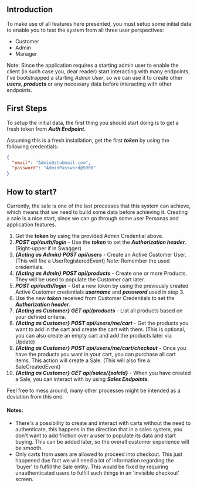 ## Introduction
 To make use of all features here presented, you must setup some initial data to enable you to test the system from all three user perspectives:
- Customer
- Admin
- Manager

Note: Since the application requires a starting admin user to enable the client (in such case you, dear reader) start interacting with many endpoints, I've bootstrapped a starting *Admin User*, so we can use it to create other ***users***, ***products*** or any necessary data before interacting with other endpoints.

## First Steps
To setup the initial data, the first thing you should start doing is to get a fresh token from ***Auth Endpoint***.

Assuming this is a fresh installation, get the first ***token*** by using the following credentials:

```json
{
  "email": "Admin@stubmail.com",
  "password": "AdminPassword@5000"
}
```

## How to start?
Currently, the sale is one of the last processes that this system can achieve, which means that we need to build some data before achieving it.
Creating a sale is a nice start, since we can go through some user Personas and application features.

1. Get the **token** by using the provided Admin Credential above.
2. ***POST api/auth/login*** - Use the ***token*** to set the ***Authorization header***. (Right-upper if in Swagger) 
3. ***{Acting as Admin} POST api/users*** - Create an Active Customer User. (This will fire a UserRegisteredEvent) *Note:* Remember the used credentials.
4. ***{Acting as Admin} POST api/products*** - Create one or more Products. They will be used to populate the Customer cart later.
5. ***POST api/auth/login*** - Get a new token by using the previously created Active Customer credentials ***username*** and ***password*** used in step 3.
6. Use the new ***token*** received from Customer Credentials to set the ***Authorization header***.
7. ***{Acting as Customer} GET api/products*** - List all products based on your defined criteria. 
8. ***{Acting as Customer} POST api/users/me/cart*** - Get the products you want to add in the cart and create the cart with them. (This is optional, you can also create an empty cart and add the products later via Update)
9. ***{Acting as Customer} POST api/users/me/cart/checkout*** - Once you have the products you want in your cart, you can purchase all cart items. This action will create a Sale. (This will also fire a SaleCreatedEvent)
10. ***{Acting as Customer} GET api/sales/{saleId}*** - When you have created a Sale, you can interact with by using ***Sales Endpoints***.

Feel free to mess around, many other processes might be intended as a deviation from this one.

#### Notes:
- There's a possibility to create and interact with carts without the need to authenticate, this happens in the direction that in a sales system, you don't want to add friction over a user to populate its data and start buying. This can be added later, so the overall customer experience will be smooth.
- Only carts from users are allowed to proceed into checkout. This just happened due fact we will need a lot of information regarding the 'buyer' to fulfill the Sale entity. This would be fixed by requiring unauthenticated users to fulfill such things in an 'invisible checkout' screen.  
